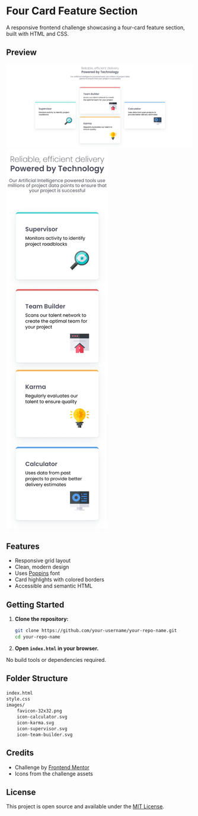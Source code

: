 # Four Card Feature Section

A responsive frontend challenge showcasing a four-card feature section, built with HTML and CSS.

## Preview

![desktop-preview](preview.png) 
![mobile-preview](mobile-preview.jpg) 

## Features

- Responsive grid layout
- Clean, modern design
- Uses [Poppins](https://fonts.google.com/specimen/Poppins) font
- Card highlights with colored borders
- Accessible and semantic HTML

## Getting Started

1. **Clone the repository:**
   ```sh
   git clone https://github.com/your-username/your-repo-name.git
   cd your-repo-name
   ```

2. **Open `index.html` in your browser.**

No build tools or dependencies required.

## Folder Structure

```
index.html
style.css
images/
    favicon-32x32.png
    icon-calculator.svg
    icon-karma.svg
    icon-supervisor.svg
    icon-team-builder.svg
```

## Credits

- Challenge by [Frontend Mentor](https://www.frontendmentor.io/)
- Icons from the challenge assets

## License

This project is open source and available under the [MIT License](LICENSE).
